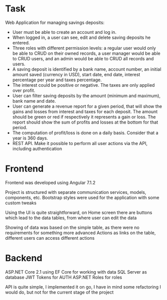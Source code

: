 # Task

Web Application for managing savings deposits:

* User must be able to create an account and log in.
* When logged in, a user can see, edit and delete saving deposits he entered.
* Three roles with different permission levels: a regular user would only be able to CRUD on their owned records, a user manager would be able to CRUD users, and an admin would be able to CRUD all records and users.
* A saving deposit is identified by a bank name, account number, an initial amount saved (currency in USD), start date, end date, interest percentage per year and taxes percentage.
* The interest could be positive or negative. The taxes are only applied over profit.
* User can filter saving deposits by the amount (minimum and maximum), bank name and date.
* User can generate a revenue report for a given period, that will show the gains and losses from interest and taxes for each deposit. The amount should be green or red if respectively it represents a gain or loss. The report should show the sum of profits and losses at the bottom for that period. 
* The computation of profit/loss is done on a daily basis. Consider that a year is 360 days. 
* REST API. Make it possible to perform all user actions via the API, including authentication

# Frontend

Frontend was developed using Angular 7.1.2

Project is structured with separate communication services, models, components, etc.
Bootstrap styles were used for the application with some custom tweaks

Using the UI is quite straightforward, on Home screen there are buttons which lead to the data tables,
from where user can edit the data

Showing of data was based on the simple table, as there were no requirements for something more advanced
Actions as links on the table, different users can access different actions 

# Backend

ASP.NET Core 2.1 using EF Core for working with data
SQL Server as database
JWT Tokens for AUTH
ASP.NET Roles for roles

API is quite simple, I implemented it on go, I have in mind some refactoring I would do, but not for the current stage of the project
